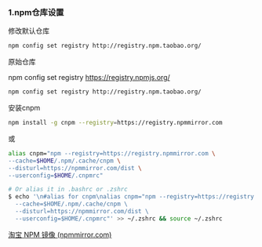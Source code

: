 ### 1.npm仓库设置

修改默认仓库

```bash
npm config set registry http://registry.npm.taobao.org/
```

原始仓库

npm config set registry https://registry.npmjs.org/

```bash
npm config set registry http://registry.npm.taobao.org/
```

安装cnpm

```bash
npm install -g cnpm --registry=https://registry.npmmirror.com
```

或

```bash
alias cnpm="npm --registry=https://registry.npmmirror.com \
--cache=$HOME/.npm/.cache/cnpm \
--disturl=https://npmmirror.com/dist \
--userconfig=$HOME/.cnpmrc"

# Or alias it in .bashrc or .zshrc
$ echo '\n#alias for cnpm\nalias cnpm="npm --registry=https://registry.npmmirror.com \
  --cache=$HOME/.npm/.cache/cnpm \
  --disturl=https://npmmirror.com/dist \
  --userconfig=$HOME/.cnpmrc"' >> ~/.zshrc && source ~/.zshrc
```

[淘宝 NPM 镜像 (npmmirror.com)](https://npmmirror.com/)